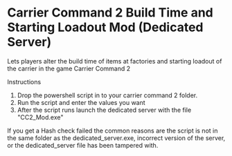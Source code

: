 # Carrier Command 2 Build Time and Starting Loadout Mod (Dedicated Server)
Lets players alter the build time of items at factories and starting loadout of the carrier in the game Carrier Command 2

Instructions
1) Drop the powershell script in to your carrier command 2 folder.
2) Run the script and enter the values you want
3) After the script runs launch the dedicated server with the file "CC2_Mod.exe"

If you get a Hash check failed the common reasons are the script is not in the same folder as the dedicated_server.exe, incorrect version of the server, or the dedicated_server file has been tampered with.
